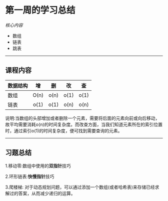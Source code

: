 # 第一周的学习总结
*核心内容*

- 数组
- 链表
- 跳表


----
 ## 课程内容

数据结构|增|删|改|查
-------|:-:|:-:|:-:|:-:|
数组|O(n)|o(n)|o(1)|o(1)|
链表|o(1)|o(1)|o(n)|o(n)|

说明:当数组的头部增加或者删除一个元素，需要将后面的元素向前或向后移动，故平均需要消耗o(n)的时间复杂度。而改查方面，当我们知道元素所在的索引位置时，通过索引o(1)的时间复杂度，便可找到需要查询的元素。

---

## 习题总结

1.移动零:数组中使用的**双指针**技巧

2.环形链表:**快慢指针**技巧

3.爬楼梯: 对于动态规划问题，可以通过添加一个数组(或者哈希表)来存储已经求解过的答案，从而减少递归的运算。


